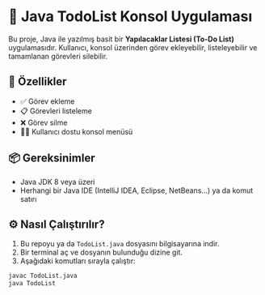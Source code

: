 # 📝 Java TodoList Konsol Uygulaması

Bu proje, Java ile yazılmış basit bir **Yapılacaklar Listesi (To-Do List)** uygulamasıdır. Kullanıcı, konsol üzerinden görev ekleyebilir, listeleyebilir ve tamamlanan görevleri silebilir.

## 🚀 Özellikler

- ✅ Görev ekleme
- 📋 Görevleri listeleme
- ❌ Görev silme
- 👨‍💻 Kullanıcı dostu konsol menüsü

## 📦 Gereksinimler

- Java JDK 8 veya üzeri
- Herhangi bir Java IDE (IntelliJ IDEA, Eclipse, NetBeans...) ya da komut satırı

## ⚙️ Nasıl Çalıştırılır?

1. Bu repoyu ya da `TodoList.java` dosyasını bilgisayarına indir.
2. Bir terminal aç ve dosyanın bulunduğu dizine git.
3. Aşağıdaki komutları sırayla çalıştır:

```bash
javac TodoList.java
java TodoList
